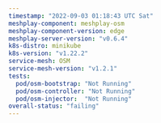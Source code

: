 ```yaml
---
timestamp: "2022-09-03 01:18:43 UTC Sat"
meshplay-component: meshplay-osm
meshplay-component-version: edge
meshplay-server-version: "v0.6.4"
k8s-distro: minikube
k8s-version: "v1.22.2"
service-mesh: OSM
service-mesh-version: "v1.2.1"
tests:
  pod/osm-bootstrap: "Not Running"
  pod/osm-controller: "Not Running"
  pod/osm-injector:  "Not Running"
overall-status: "failing"
---
```

